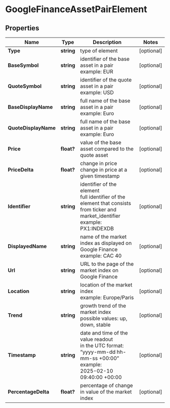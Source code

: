 # GoogleFinanceAssetPairElement


## Properties

| Name | Type | Description | Notes |
|------------ | ------------- | ------------- | -------------|
**Type** | **string** | type of element |[optional]|
**BaseSymbol** | **string** | identifier of the base asset in a pair<br>example: EUR |[optional]|
**QuoteSymbol** | **string** | identifier of the quote asset in a pair<br>example: USD |[optional]|
**BaseDisplayName** | **string** | full name of the base asset in a pair<br>example: Euro |[optional]|
**QuoteDisplayName** | **string** | full name of the base asset in a pair<br>example: Euro |[optional]|
**Price** | **float?** | value of the base asset compared to the quote asset |[optional]|
**PriceDelta** | **float?** | change in price<br>change in price at a given timestamp |[optional]|
**Identifier** | **string** | identifier of the element<br>full identifier of the element that consists from ticker and market_identifier<br>example: PX1:INDEXDB |[optional]|
**DisplayedName** | **string** | name of the market index as displayed on Google Finance<br>example: CAC 40 |[optional]|
**Url** | **string** | URL to the page of the market index on Google Finance |[optional]|
**Location** | **string** | location of the market index<br>example: Europe/Paris |[optional]|
**Trend** | **string** | growth trend of the market index<br>possible values: up, down, stable |[optional]|
**Timestamp** | **string** | date and time of the value readout<br>in the UTC format: “yyyy-mm-dd hh-mm-ss +00:00”<br>example:<br>2025-02-10 09:40:00 +00:00 |[optional]|
**PercentageDelta** | **float?** | percentage of change in value of the market index |[optional]|